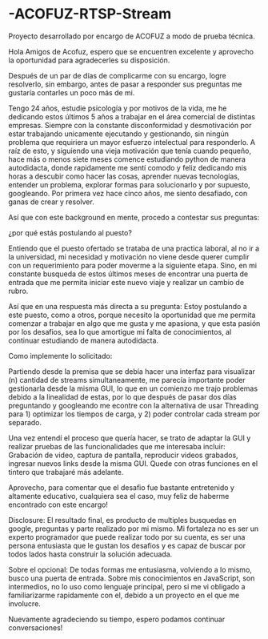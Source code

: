 # -ACOFUZ-RTSP-Stream
Proyecto desarrollado por encargo de ACOFUZ a modo de prueba técnica. 

Hola Amigos de Acofuz, espero que se encuentren excelente y aprovecho la oportunidad para agradecerles su disposición.

Después de un par de días de complicarme con su encargo, logre resolverlo, sin embargo, antes de pasar a responder sus preguntas me gustaría contarles un poco más de mi.

Tengo 24 años, estudie psicología y por motivos de la vida, me he dedicando estos últimos 5 años a trabajar en el área comercial de distintas empresas. Siempre con la constante disconformidad y desmotivación por estar trabajando unicamente ejecutando y gestionando, sin ningún problema que requiriera un mayor esfuerzo intelectual para responderlo. A raíz de esto, y siguiendo una vieja motivación que tenía cuando pequeño, hace más o menos siete meses comence estudiando python de manera autodidacta, donde rapidamente me sentí comodo y feliz dedicando mis horas a descubir como hacer las cosas, aprender nuevas tecnologías, entender un problema, explorar formas para solucionarlo y por supuesto, googleando. Por primera vez hace cinco años, me siento desafiado, con ganas de crear y resolver.

Así que con este background en mente, procedo a contestar sus preguntas:

¿por qué estás postulando al puesto?

Entiendo que el puesto ofertado se trataba de una practica laboral, al no ir a la universidad, mi necesidad y motivación no viene desde querer cumplir con un requerimiento para poder moverme a la siguiente etapa. Sino, en mi constante busqueda de estos últimos meses de encontrar una puerta de entrada que me permita iniciar este nuevo viaje y realizar un cambio de rubro. 

Así que en una respuesta más directa a su pregunta: Estoy postulando a este puesto, como a otros, porque necesito la oportunidad que me permita comenzar a trabajar en algo que me gusta y me apasiona, y que esta pasión por los desafios, sea lo que amortigue mi falta de conocimientos, al continuar estudiando de manera autodidacta. 

Como implemente lo solicitado:

Partiendo desde la premisa que se debía hacer una interfaz para visualizar (n) cantidad de streams simultaneamente, me parecía importante poder gestionarla desde la misma GUI, lo que en un comienzo me trajo problemas debido a la linealidad de estas, por lo que después de pasar dos días preguntando y googleando me econtre con la alternativa de usar Threading para 1) optimizar los tiempos de carga, y 2) poder controlar cada stream por separado.

Una vez entendí el proceso que quería hacer, se trato de adaptar la GUI y realizar pruebas de las funcionalidades que me interesaba incluir: Grabación de video, captura de pantalla, reproducir videos grabados, ingresar nuevos links desde la misma GUI. Quede con otras funciones en el tintero que trabajaré más adelante.

Aprovecho, para comentar que el desafio fue bastante entretenido y altamente educativo, cualquiera sea el caso, muy feliz de haberme encontrado con este encargo!

Disclosure: El resultado final, es producto de multiples busquedas en google, preguntas y parte realizado por mi mismo. Mi fortaleza no es ser un experto programador que puede realizar todo por su cuenta, es ser una persona entusiasta que le gustan los desafios y es capaz de buscar por todos lados hasta construir la solución adecuada.

Sobre el opcional: De todas formas me entusiasma, volviendo a lo mismo, busco una puerta de entrada. Sobre mis conocimientos en JavaScript, son intermedios, no lo uso como lenguaje principal, pero si me vi obligado a familiarizarme rapidamente con el, debido a un proyecto en el que me involucre.

Nuevamente agradeciendo su tiempo, espero podamos continuar conversaciones!
